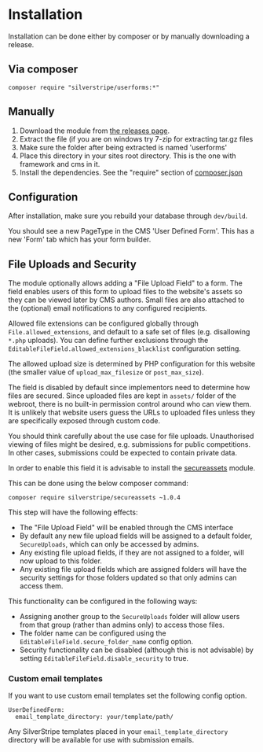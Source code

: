 # Installation

Installation can be done either by composer or by manually downloading a release.

## Via composer

`composer require "silverstripe/userforms:*"`

## Manually

 1.  Download the module from [the releases page](https://github.com/silverstripe/silverstripe-userforms/releases).
 2.  Extract the file (if you are on windows try 7-zip for extracting tar.gz files
 3.  Make sure the folder after being extracted is named 'userforms' 
 4.  Place this directory in your sites root directory. This is the one with framework and cms in it.
 5.  Install the dependencies. See the "require" section of [composer.json](https://github.com/silverstripe/silverstripe-userforms/blob/master/composer.json)

## Configuration

After installation, make sure you rebuild your database through `dev/build`.

You should see a new PageType in the CMS 'User Defined Form'. This has a new 'Form' tab which has your form builder.

## File Uploads and Security

The module optionally allows adding a "File Upload Field" to a form.
The field enables users of this form to upload files to the website's assets
so they can be viewed later by CMS authors. Small files
are also attached to the (optional) email notifications
to any configured recipients.

Allowed file extensions can be configured globally through `File.allowed_extensions`,
and default to a safe set of files (e.g. disallowing `*.php` uploads).
You can define further exclusions through the `EditableFileField.allowed_extensions_blacklist`
configuration setting.

The allowed upload size is determined by PHP configuration
for this website (the smaller value of `upload_max_filesize` or `post_max_size`).

The field is disabled by default since implementors need to determine how files are secured.
Since uploaded files are kept in `assets/` folder of the webroot, there is no built-in
permission control around who can view them. It is unlikely
that website users guess the URLs to uploaded files unless
they are specifically exposed through custom code.

You should think carefully about the use case for file uploads.
Unauthorised viewing of files might be desired, e.g. submissions for public competitions. 
In other cases, submissions could be expected to contain private data.

In order to enable this field it is advisable to install the
[secureassets](http://addons.silverstripe.org/add-ons/silverstripe/secureassets) module.

This can be done using the below composer command:

```
composer require silverstripe/secureassets ~1.0.4
```

This step will have the following effects:

 * The "File Upload Field" will be enabled through the CMS interface
 * By default any new file upload fields will be assigned to a default folder, `SecureUploads`,
   which can only be accessed by admins.
 * Any existing file upload fields, if they are not assigned to a folder, will now upload
   to this folder.
 * Any existing file upload fields which are assigned folders will have the security settings
   for those folders updated so that only admins can access them.

This functionality can be configured in the following ways:

 * Assigning another group to the `SecureUploads` folder will allow users from that group
   (rather than admins only) to access those files.
 * The folder name can be configured using the `EditableFileField.secure_folder_name` config option.
 * Security functionality can be disabled (although this is not advisable) by setting
   `EditableFileField.disable_security` to true.


### Custom email templates

If you want to use custom email templates set the following config option.

````
UserDefinedForm:
  email_template_directory: your/template/path/
````

Any SilverStripe templates placed in your `email_template_directory` directory will be available for use with submission emails.